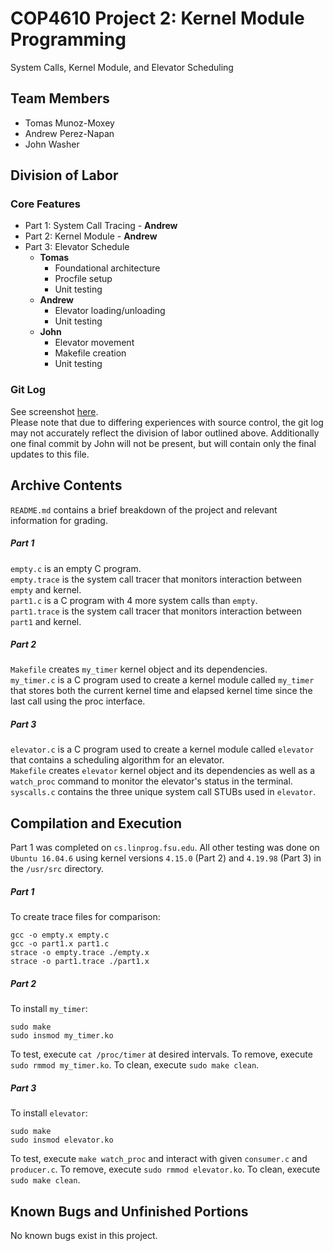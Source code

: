 # COP4610 Project 2: Kernel Module Programming
System Calls, Kernel Module, and Elevator Scheduling

## Team Members
- Tomas Munoz-Moxey
- Andrew Perez-Napan
- John Washer

## Division of Labor
### Core Features
- Part 1: System Call Tracing - **Andrew**
- Part 2: Kernel Module - **Andrew**
- Part 3: Elevator Schedule
    - **Tomas**
        - Foundational architecture
        - Procfile setup
        - Unit testing
    - **Andrew**
        - Elevator loading/unloading
        - Unit testing
    - **John**
        - Elevator movement
        - Makefile creation
        - Unit testing

### Git Log
See screenshot [here](https://www.dropbox.com/s/5hezuq08oh0e0cz/git_log_proj2.png?dl=0).  
Please note that due to differing experiences with source control, the git log may not accurately reflect the division of labor outlined above. Additionally one final commit by John will not be present, but will contain only the final updates to this file.

## Archive Contents
`README.md` contains a brief breakdown of the project and relevant information for grading.

##### Part 1
`empty.c` is an empty C program.  
`empty.trace` is the system call tracer that monitors interaction between `empty` and kernel.  
`part1.c` is a C program with 4 more system calls than `empty`.  
`part1.trace` is the system call tracer that monitors interaction between `part1` and kernel.

##### Part 2
`Makefile` creates `my_timer` kernel object and its dependencies.  
`my_timer.c` is a C program used to create a kernel module called `my_timer` that stores both the current kernel time and elapsed kernel time since the last call using the proc interface.

##### Part 3
`elevator.c` is a C program used to create a kernel module called `elevator` that contains a scheduling algorithm for an elevator.  
`Makefile` creates `elevator` kernel object and its dependencies as well as a `watch_proc` command to monitor the elevator's status in the terminal.  
`syscalls.c` contains the three unique system call STUBs used in `elevator`.

## Compilation and Execution
Part 1 was completed on `cs.linprog.fsu.edu`. All other testing was done on `Ubuntu 16.04.6` using kernel versions `4.15.0` (Part 2) and `4.19.98` (Part 3) in the `/usr/src` directory.

##### Part 1
To create trace files for comparison:
```
gcc -o empty.x empty.c
gcc -o part1.x part1.c
strace -o empty.trace ./empty.x
strace -o part1.trace ./part1.x
```

##### Part 2
To install `my_timer`:
```
sudo make
sudo insmod my_timer.ko
```  
To test, execute `cat /proc/timer` at desired intervals.
To remove, execute `sudo rmmod my_timer.ko`.
To clean, execute `sudo make clean`.

##### Part 3
To install `elevator`:
```
sudo make
sudo insmod elevator.ko
```  
To test, execute `make watch_proc` and interact with given `consumer.c` and `producer.c`.
To remove, execute `sudo rmmod elevator.ko`.
To clean, execute `sudo make clean`.

## Known Bugs and Unfinished Portions
No known bugs exist in this project.